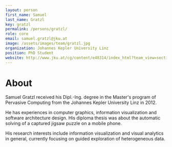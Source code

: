 ```yaml
---
layout: person
first_name: Samuel
last_name: Gratzl
key: gratzl
permalink: /persons/gratzl/
role: core
email: samuel.gratzl@jku.at
image: /assets/images/team/gratzl.jpg
organization: Johannes Kepler University Linz
position: PhD Student
website: http://www.jku.at/cg/content/e48314/index_html?team_view=section&emp=e48314/employee_groups_wiss59683/employees173094
---
```


# About

Samuel Gratzl received his Dipl.-Ing. degree in the Master's program of Pervasive Computing from the Johannes Kepler University Linz in 2012.

He has experiences in computer graphics, information visualization and software architecture design. His diploma thesis was about the automatic solving of a captured jigsaw puzzle on a mobile phone.

His research interests include information visualization and visual analytics in general, currently focusing on guided exploration of heterogeneous data.